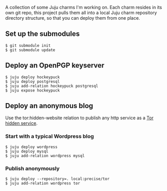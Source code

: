 A collection of some Juju charms I'm working on. Each charm resides in its own git repo, this project pulls them all into a local Juju charm repository directory structure, so that you can deploy them from one place.

## Set up the submodules
	$ git submodule init
	$ git submodule update

## Deploy an OpenPGP keyserver
	$ juju deploy hockeypuck
	$ juju deploy postgresql
	$ juju add-relation hockeypuck postgresql
	$ juju expose hockeypuck

## Deploy an anonymous blog
Use the tor:hidden-website relation to publish any http service as a [Tor hidden service](https://www.torproject.org/docs/tor-hidden-service.html.en).

### Start with a typical Wordpress blog
	$ juju deploy wordpress
	$ juju deploy mysql
	$ juju add-relation wordpress mysql

### Publish anonymously
	$ juju deploy --repository=. local:precise/tor
	$ juju add-relation wordpress tor
